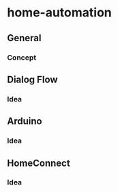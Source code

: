 # home-automation
## General
### Concept
## Dialog Flow
### Idea
## Arduino
### Idea
## HomeConnect
### Idea
